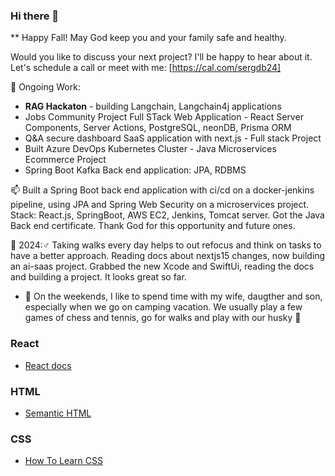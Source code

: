 ### Hi there 👋

** Happy Fall! May God keep you and your family safe and healthy.

Would you like to discuss your next project? I'll be happy to hear about it. Let's schedule a call or meet with me: [https://cal.com/sergdb24]

📐 Ongoing Work:
- **RAG Hackaton** - building Langchain, Langchain4j applications
- Jobs Community Project Full STack Web Application - React Server Components, Server Actions, PostgreSQL, neonDB, Prisma ORM
- Q&A secure dashboard SaaS application with next.js - Full stack Project 
- Built Azure DevOps Kubernetes Cluster - Java Microservices Ecommerce Project
- Spring Boot Kafka Back end application: JPA, RDBMS 

📫 Built a Spring Boot back end application with ci/cd on a docker-jenkins pipeline, using JPA and Spring Web Security on a microservices project. Stack: React.js, SpringBoot, AWS EC2, Jenkins, Tomcat server. Got the Java Back end certificate. Thank God for this opportunity and future ones.
 
📐 2024:♂ Taking walks every day helps to out refocus and think on tasks to have a better approach. Reading docs about nextjs15 changes, now building an ai-saas project. Grabbed the new Xcode and SwiftUi, reading the docs and building a project. It looks great so far.

- 💬 On the weekends, I like to spend time with my wife, daugther and son, especially when we go on camping vacation. We usually play a few games of chess and tennis, go for walks and play with our husky 🐾

### React

- [React docs](https://reactjs.org/docs/getting-started.html)

### HTML

- [Semantic HTML](https://internetingishard.com/html-and-css/semantic-html/)

### CSS

- [How To Learn CSS](https://www.smashingmagazine.com/2019/01/how-to-learn-css/)

<!--
**sdbeng/sdbeng** is a ✨ _special_ ✨ repository because its `README.md` (this file) appears on your GitHub profile.

Here are some ideas to get you started:

- 🔭 I’m currently working on ...
- 🌱 I’m currently learning ...
- 👯 I’m looking to collaborate on ...
- 🤔 I’m looking for help with ...
- 💬 Ask me about ...
- 📫 How to reach me: ...
- 😄 Pronouns: ...
- ⚡ Fun fact: ...
-->


